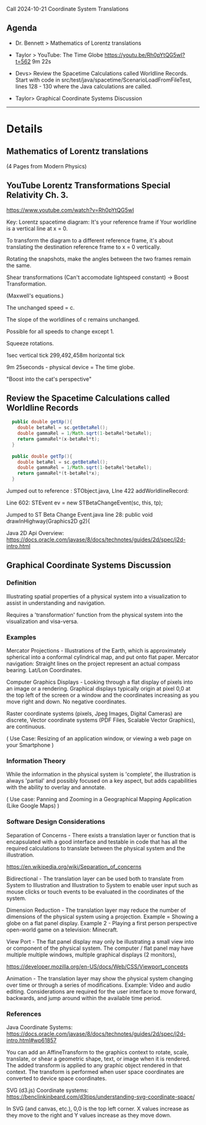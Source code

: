 Call 2024-10-21 Coordinate System Translations

## Agenda

* Dr. Bennett > Mathematics of Lorentz translations

* Taylor > YouTube: The Time Globe https://youtu.be/Rh0pYtQG5wI?t=562
	9m 22s

* Devs> Review the Spacetime Calculations called Worldline Records.  Start with code in src/test/java/spacetime/ScenarioLoadFromFileTest, lines 128 - 130 where the Java calculations are called.

* Taylor> Graphical Coordinate Systems Discussion


---
# Details


## Mathematics of Lorentz translations

(4 Pages from Modern Physics)

## YouTube Lorentz Transformations Special Relativity Ch. 3.

https://www.youtube.com/watch?v=Rh0pYtQG5wI

Key: Lorentz spacetime diagram: It's your reference frame if Your worldline is a vertical line at x = 0.

To transform the diagram to a different reference frame, it's about translating the destination reference frame to x = 0 vertically.

Rotating the snapshots, make the angles between the two frames remain the same.

Shear transformations (Can't accomodate lightspeed constant) -> Boost Transformation.

(Maxwell's equations.)

The unchanged speed = c.

The slope of the worldlines of c remains unchanged.

Possible for all speeds to change except 1.


Squeeze rotations.

1sec vertical tick
299,492,458m horizontal tick 

9m 25seconds - physical device = The time globe.

"Boost into the cat's perspective"


## Review the Spacetime Calculations called Worldline Records

```java  
  public double getXp(){
    double betaRel = sc.getBetaRel();
    double gammaRel = 1/Math.sqrt(1-betaRel*betaRel);
    return gammaRel*(x-betaRel*t);
  }
  
  public double getTp(){
    double betaRel = sc.getBetaRel();
    double gammaRel = 1/Math.sqrt(1-betaRel*betaRel);
    return gammaRel*(t-betaRel*x);
  }
```

Jumped out to reference : STObject.java, LIne 422 addWorldlineRecord:

Line 602:       STEvent ev = new STBetaChangeEvent(sc, this, tp);

Jumped to ST Beta Change Event.java line 28:   public void drawInHighway(Graphics2D g2){

Java 2D Api Overview: https://docs.oracle.com/javase/8/docs/technotes/guides/2d/spec/j2d-intro.html



## Graphical Coordinate Systems Discussion

### Definition

Illustrating spatial properties of a physical system into a visualization to assist in understanding and navigation.

Requires a 'transformation' function from the physical system into the visualization and visa-versa.

### Examples

Mercator Projections - Illustrations of the Earth, which is approximately spherical into a 
conformal cylindrical map, and put onto flat paper.  Mercator navigation: Straight lines on the project represent an actual compass bearing.   Lat/Lon Coordinates.

Computer Graphics Displays - Looking through a flat display of pixels into an image or a rendering. Graphical displays typically origin at pixel 0,0 at the top left of the screen or a window and the coordinates increasing as you move right and down.  No negative coordinates.

Raster coordinate systems (pixels, Jpeg Images, Digital Cameras) are discrete, Vector coordinate systems (PDF Files, Scalable Vector Graphics), are continuous.

( Use Case: Resizing of an application window, or viewing a web page on your Smartphone )

### Information Theory

While the information in the physical system is 'complete', the illustration is always 'partial' and possibly focused on a key aspect, but adds capabilities with the ability to overlay and annotate.

( Use case: Panning and Zooming in a Geographical Mapping Application (Like Google Maps) )

### Software Design Considerations

Separation of Concerns - There exists a translation layer or function that is encapsulated with a good interface and testable in code that has all the required calculations to translate between the physical system and the illustration.

https://en.wikipedia.org/wiki/Separation_of_concerns

Bidirectional - The translation layer can be used both to translate from System to Illustration and Illustration to System to enable user input such as mouse clicks or touch events to be evaluated in the coordinates of the system.

Dimension Reduction - The translation layer may reduce the number of dimensions of the physical system using a projection. Example = Showing a globe on a flat panel display.  Example 2 - Playing a first person perspective open-world game on a television: Minecraft.

View Port - The flat panel display may only be illustrating a small view into or component of the physical system. The computer / flat panel may have multiple multiple windows, multiple graphical displays (2 monitors), 

https://developer.mozilla.org/en-US/docs/Web/CSS/Viewport_concepts

Animation - The translation layer may show the physical system changing over time or through a series of modifications. Example: Video and audio editing.  Considerations are required for the user interface to move forward, backwards, and jump around within the available time period.

### References

Java Coordinate Systems:
https://docs.oracle.com/javase/8/docs/technotes/guides/2d/spec/j2d-intro.html#wp61857

You can add an AffineTransform to the graphics context to rotate, scale, translate, or shear a geometric shape, text, or image when it is rendered. The added transform is applied to any graphic object rendered in that context. The transform is performed when user space coordinates are converted to device space coordinates.


SVG (d3.js) Coordinate systems:
https://benclinkinbeard.com/d3tips/understanding-svg-coordinate-space/

In SVG (and canvas, etc.), 0,0 is the top left corner. X values increase as they move to the right and Y values increase as they move down.

